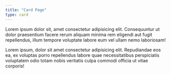 ```yaml
---
title: "Card Page"
type: card
---
```


Lorem ipsum dolor sit, amet consectetur adipisicing elit. Consequuntur ut dolor praesentium facere rerum aliquam minima rem eligendi aut fugit repellendus, illum tempore voluptate labore eum vel ullam nemo laboriosam!

Lorem ipsum, dolor sit amet consectetur adipisicing elit. Repudiandae eos ea, ex voluptas porro repellendus labore quae necessitatibus perspiciatis voluptatem odio totam nobis veritatis culpa commodi officia ut vitae corporis!


